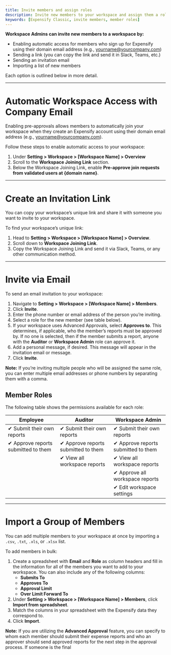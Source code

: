 ```yaml
---
title: Invite members and assign roles
description: Invite new members to your workspace and assign them a role
keywords: [Expensify Classic, invite members, member roles]
---
```


<div id="expensify-classic" markdown="1">

**Workspace Admins can invite new members to a workspace by:**
- Enabling automatic access for members who sign up for Expensify using their domain email address (e.g., yourname@yourcompany.com)
- Sending a link (you can copy the link and send it in Slack, Teams, etc.)
- Sending an invitation email
- Importing a list of new members 

Each option is outlined below in more detail. 

---

# Automatic Workspace Access with Company Email

Enabling pre-approvals allows members to automatically join your workspace when they create an Expensify account using their domain email address (e.g., yourname@yourcompany.com). 

Follow these steps to enable automatic access to your workspace:
1. Under **Setting > Workspace > [Workspace Name] > Overview**
2. Scroll to the **Workspace Joining Link** section.
3. Below the Workspace Joining Link, enable **Pre-approve join requests from validated users at {domain name}**.

---

# Create an Invitation Link

You can copy your workspace’s unique link and share it with someone you want to invite to your workspace. 

To find your workspace’s unique link:
1. Head to **Setting > Workspace > [Workspace Name] > Overview**.
2. Scroll down to **Workspace Joining Link**.
3. Copy the Workspace Joining Link and send it via Slack, Teams, or any other communication method. 

---

# Invite via Email

To send an email invitation to your workspace:

1. Navigate to **Setting > Workspace > [Workspace Name] > Members**.
2. Click **Invite**. 
3. Enter the phone number or email address of the person you’re inviting. 
4. Select a role for the new member (see table below).
5. If your workspace uses Advanced Approvals, select **Approves to**. This determines, if applicable, who the member’s reports must be approved by. If no one is selected, then if the member submits a report, anyone with the **Auditor** or **Workspace Admin** role can approve it. 
6. Add a personal message, if desired. This message will appear in the invitation email or message.
7. Click **Invite**. 

**Note:** If you’re inviting multiple people who will be assigned the same role, you can enter multiple email addresses or phone numbers by separating them with a comma.

## Member Roles

The following table shows the permissions available for each role:

| Employee                                  | Auditor                                    | Workspace Admin                           |
| ----------------------------------------- | ------------------------------------------ | ----------------------------------------- |
| &#10004; Submit their own reports         | &#10004; Submit their own reports          | &#10004; Submit their own reports         |
| &#10004; Approve reports submitted to them| &#10004; Approve reports submitted to them | &#10004; Approve reports submitted to them|
|                                           | &#10004; View all workspace reports        | &#10004; View all workspace reports       |
|                                           |                                            | &#10004; Approve all workspace reports    |
|                                           |                                            | &#10004; Edit workspace settings          |

---

# Import a Group of Members

You can add multiple members to your workspace at once by importing a `.csv`, `.txt`, `.xls`, or `.xlsx` list.

To add members in bulk:
1. Create a spreadsheet with **Email** and **Role** as column headers and fill in the information for all of the members you want to add to your workspace. You can also include any of the following columns:
   - **Submits To**
   - **Approves To**
   - **Approval Limit**
   - **Over Limit Forward To**
2. Under **Setting > Workspace > [Workspace Name] > Members**, click **Import from spreadsheet**.  
3. Match the columns in your spreadsheet with the Expensify data they correspond to. 
4. Click **Import**. 

**Note:** If you are utilizing the **Advanced Approval** feature, you can specify to whom each member should submit their expense reports and who an approver should send approved reports for the next step in the approval process. If someone is the final

</div>
